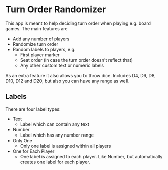 # Turn Order Randomizer

This app is meant to help deciding turn order when playing e.g. board games. The main features are
- Add any number of players
- Randomize turn order
- Random labels to players, e.g.
  - First player marker
  - Seat order (in case the turn order doesn't reflect that)
  - Any other custom text or numeric labels

As an extra feature it also allows you to throw dice. Includes D4, D6, D8, D10, D12 and D20, 
but also you can have any range as well.

## Labels

There are four label types:
- Text
  - Label which can contain any text
- Number
  - Label which has any number range
- Only One
  - Only one label is assigned within all players
- One for Each Player
  - One label is assigned to each player. Like Number, but automatically creates one label for each player.
